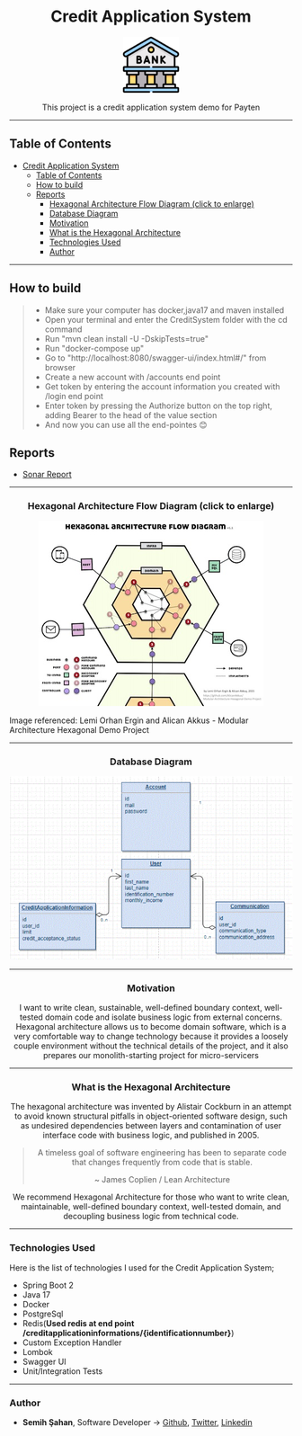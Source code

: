 <div align="center">

# Credit Application System

<img src="./images/bank.png" width="100">

This project is a credit application system demo for Payten

---
</div>

## Table of Contents
- [Credit Application System](#credit-application-system)
  - [Table of Contents](#table-of-contents)
  - [How to build](#how-to-build)
  - [Reports](#reports)
    - [Hexagonal Architecture Flow Diagram (click to enlarge)](#hexagonal-architecture-flow-diagram-click-to-enlarge)
    - [Database Diagram](#database-diagram)
    - [Motivation](#motivation)
    - [What is the Hexagonal Architecture](#what-is-the-hexagonal-architecture)
    - [Technologies Used](#technologies-used)
    - [Author](#author)

---

## How to build

> - Make sure your computer has docker,java17 and maven installed
> - Open your terminal and enter the CreditSystem folder with the cd command
> - Run "mvn clean install -U -DskipTests=true"
> - Run "docker-compose up" 
> - Go to "http://localhost:8080/swagger-ui/index.html#/" from browser
> - Create a new account with /accounts end point
> - Get token by entering the account information you created with /login end point
> - Enter token by pressing the Authorize button on the top right, adding Bearer to the head of the value section
> - And now you can use all the end-pointes :blush:

## Reports
* [Sonar Report](#)

---
<div align="center">

### Hexagonal Architecture Flow Diagram (click to enlarge)
[![Hexagonal Architecture Flow Diagram](./images//hexagonal-flow-diagram_sm.jpg)](./images//hexagonal-flow-diagram_sm.jpg)

<div align="left">
Image referenced: <a src="https://github.com/AlicanAkkus/Modular-Architecture-Hexagonal-Demo-Project">Lemi Orhan Ergin and Alican Akkus - Modular Architecture Hexagonal Demo Project </a>
</div>


---

### Database Diagram
[![Database Diagram](./images/db-diagram.GIF)](./images/db-diagram.GIF)

---

### Motivation

I want to write clean, sustainable, well-defined boundary context, well-tested domain code and isolate business logic from external concerns. Hexagonal architecture allows us to become domain software, which is a very comfortable way to change technology because it provides a loosely couple environment without the technical details of the project, and it also prepares our monolith-starting project for micro-servicers

---

### What is the Hexagonal Architecture

The hexagonal architecture was invented by Alistair Cockburn in an attempt to avoid known structural pitfalls in object-oriented software design, such as undesired dependencies between layers and contamination of user interface code with business logic, and published in 2005.

> A timeless goal of software engineering has been to separate code that changes frequently from code that is stable.
>
> ~ James Coplien / Lean Architecture

We recommend Hexagonal Architecture for those who want to write clean, maintainable, well-defined boundary context, well-tested domain, and decoupling business logic from technical code.

</div>

---

### Technologies Used

Here is the list of technologies I used for the Credit Application System;

* Spring Boot 2
* Java 17
* Docker
* PostgreSql
* Redis(**Used redis at end point /creditapplicationinformations/{identificationnumber}**)
* Custom Exception Handler
* Lombok
* Swagger UI
* Unit/Integration Tests

---

### Author
* **Semih Şahan**, Software Developer -> [Github](https://github.com/semihshn), [Twitter](https://twitter.com/Semih87059904), [Linkedin](https://www.linkedin.com/in/semih%C5%9Fahan/)